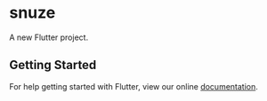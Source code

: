 # snuze

A new Flutter project.

## Getting Started

For help getting started with Flutter, view our online
[documentation](https://flutter.io/).
